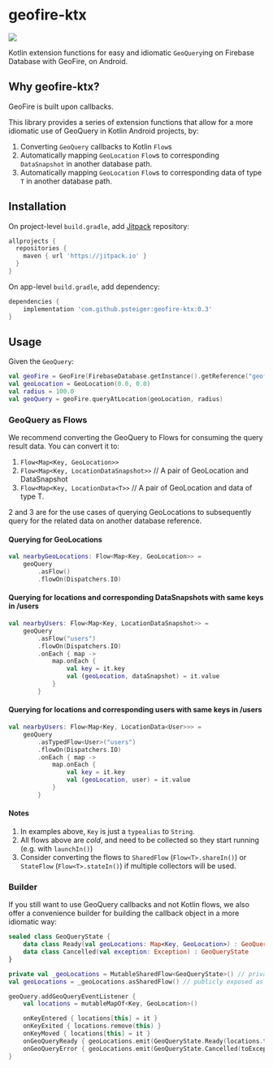 # geofire-ktx

[![](https://jitpack.io/v/psteiger/geofire-ktx.svg)](https://jitpack.io/#psteiger/geofire-ktx)

Kotlin extension functions for easy and idiomatic `GeoQuery`ing on Firebase Database with GeoFire, on Android.

## Why geofire-ktx?

GeoFire is built upon callbacks.

This library provides a series of extension functions that allow for a more idiomatic use of GeoQuery in Kotlin Android projects, by:

1. Converting `GeoQuery` callbacks to Kotlin `Flow`s
2. Automatically mapping `GeoLocation` `Flow`s to corresponding `DataSnapshot` in another database path.
3. Automatically mapping `GeoLocation` `Flow`s to corresponding data of type `T` in another database path.

## Installation 

On project-level `build.gradle`, add [Jitpack](https://jitpack.io/) repository:

```groovy
allprojects {
  repositories {
    maven { url 'https://jitpack.io' }
  }
}
```

On app-level `build.gradle`, add dependency:

```groovy
dependencies {
    implementation 'com.github.psteiger:geofire-ktx:0.3'
}
```

## Usage

Given the `GeoQuery`:

```kotlin
val geoFire = GeoFire(FirebaseDatabase.getInstance().getReference("geofire"))
val geoLocation = GeoLocation(0.0, 0.0)
val radius = 100.0
val geoQuery = geoFire.queryAtLocation(geoLocation, radius)
```

### GeoQuery as Flows

We recommend converting the GeoQuery to Flows for consuming the query result data. You can convert it to:

1. `Flow<Map<Key, GeoLocation>>`
2. `Flow<Map<Key, LocationDataSnapshot>>` // A pair of GeoLocation and DataSnapshot
3. `Flow<Map<Key, LocationData<T>>`       // A pair of GeoLocation and data of type T.

2 and 3 are for the use cases of querying GeoLocations to subsequently query for the related data on another database reference.

#### Querying for GeoLocations

```kotlin
val nearbyGeoLocations: Flow<Map<Key, GeoLocation>> = 
    geoQuery
        .asFlow()
        .flowOn(Dispatchers.IO)
```

#### Querying for locations and corresponding DataSnapshots with same keys in /users

```kotlin
val nearbyUsers: Flow<Map<Key, LocationDataSnapshot>> = 
    geoQuery
        .asFlow("users")
        .flowOn(Dispatchers.IO)
        .onEach { map ->
            map.onEach {
                val key = it.key
                val (geoLocation, dataSnapshot) = it.value
            }
        }
```

#### Querying for locations and corresponding users with same keys in /users

```kotlin
val nearbyUsers: Flow<Map<Key, LocationData<User>>> = 
    geoQuery
        .asTypedFlow<User>("users")
        .flowOn(Dispatchers.IO)
        .onEach { map ->
            map.onEach {
                val key = it.key
                val (geoLocation, user) = it.value
            }
        }
```

#### Notes

1. In examples above, `Key` is just a `typealias` to `String`.
2. All flows above are *cold*, and need to be collected so they start running (e.g. with `launchIn()`)
3. Consider converting the flows to `SharedFlow` (`Flow<T>.shareIn()`) or `StateFlow` (`Flow<T>.stateIn()`) if multiple collectors will be used.


### Builder

If you still want to use GeoQuery callbacks and not Kotlin flows, we also offer a convenience builder for building the callback object in a more idiomatic way:

```kotlin
sealed class GeoQueryState { 
    data class Ready(val geoLocations: Map<Key, GeoLocation>) : GeoQueryState
    data class Cancelled(val exception: Exception) : GeoQueryState
}

private val _geoLocations = MutableSharedFlow<GeoQueryState>() // private mutable shared flow
val geoLocations = _geoLocations.asSharedFlow() // publicly exposed as read-only shared flow

geoQuery.addGeoQueryEventListener {
    val locations = mutableMapOf<Key, GeoLocation>()

    onKeyEntered { locations[this] = it }
    onKeyExited { locations.remove(this) }
    onKeyMoved { locations[this] = it }
    onGeoQueryReady { geoLocations.emit(GeoQueryState.Ready(locations.toMap())) }
    onGeoQueryError { geoLocations.emit(GeoQueryState.Cancelled(toException())) }
}
```
